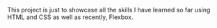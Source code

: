 This project is just to showcase all the skills I have learned so far using HTML and CSS as well as recently, Flexbox.